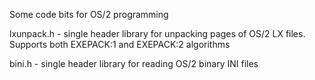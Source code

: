 Some code bits for OS/2 programming

lxunpack.h - single header library for unpacking pages of OS/2 LX files. Supports both EXEPACK:1 and EXEPACK:2 algorithms

bini.h - single header library for reading OS/2 binary INI files
